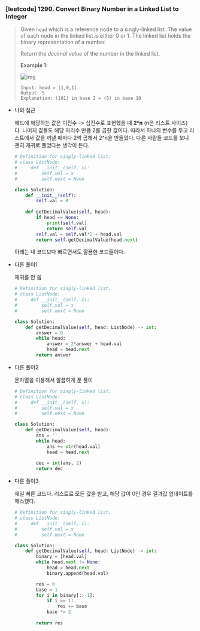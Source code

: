 ### [leetcode] 1290. Convert Binary Number in a Linked List to Integer



> Given `head` which is a reference node to a singly-linked list. The value of each node in the linked list is either 0 or 1. The linked list holds the binary representation of a number.
>
> Return the *decimal value* of the number in the linked list.
>
>  
>
> **Example 1:**
>
> ![img](https://assets.leetcode.com/uploads/2019/12/05/graph-1.png)
>
> ```
> Input: head = [1,0,1]
> Output: 5
> Explanation: (101) in base 2 = (5) in base 10
> ```



* 나의 접근

  헤드에 해당하는 값은 이진수 -> 십진수로 표현했을 때 **2^n** (n은 리스트 사이즈) 다. 나머지 값들도 해당 자리수 만큼 2를 곱한 값이다. 따라서 하나의 변수를 두고 리스트에서 값을 꺼낼 때마다 2씩 곱해서 2^n을 만들었다. 다른 사람들 코드를 보니 괜히 재귀로 풀었다는 생각이 든다. 

  ```python
  # Definition for singly-linked list.
  # class ListNode:
  #     def __init__(self, x):
  #         self.val = x
  #         self.next = None
  
  class Solution:
      def __init__(self):
          self.val = 0
      
      def getDecimalValue(self, head):
          if head == None:
              print(self.val)
              return self.val
          self.val = self.val*2 + head.val
          return self.getDecimalValue(head.next)
  ```

  아래는 내 코드보다 빠르면서도 깔끔한 코드들이다.



* 다른 풀이1

  재귀를 안 씀

  ```python
  # Definition for singly-linked list.
  # class ListNode:
  #     def __init__(self, x):
  #         self.val = x
  #         self.next = None
  
  class Solution:
      def getDecimalValue(self, head: ListNode) -> int:
          answer = 0
          while head:
              answer = 2*answer + head.val
              head = head.next
          return answer
  ```

  

* 다른 풀이2

  문자열을 이용해서 깔끔하게 푼 풀이

  ```python
  # Definition for singly-linked list.
  # class ListNode:
  #     def __init__(self, x):
  #         self.val = x
  #         self.next = None
  
  class Solution:
      def getDecimalValue(self, head):
          ans = ''
          while head:
              ans += str(head.val)
              head = head.next
              
          dec = int(ans, 2)
          return dec
  ```

  

* 다른 풀이3

  제일 빠른 코드다. 리스트로 모든 값을 받고, 해당 값이 0인 경우 결과값 업데이트를 패스했다.

  ```python
  # Definition for singly-linked list.
  # class ListNode:
  #     def __init__(self, x):
  #         self.val = x
  #         self.next = None
  
  class Solution:
      def getDecimalValue(self, head: ListNode) -> int:
          binary = [head.val]
          while head.next != None:
              head = head.next
              binary.append(head.val)
  
          res = 0
          base = 1
          for i in binary[::-1]:
              if i == 1:
                  res += base
              base *= 2
          
          return res
  ```

  